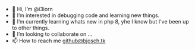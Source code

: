 - 👋 Hi, I’m @i3iorn
- 👀 I’m interested in debugging code and learning new things.
- 🌱 I’m currently learning whats new in php 8, yhe I know but I've been up to other things.
- 💞️ I’m looking to collaborate on ...
- 📫 How to reach me github@bjosch.tk

<!---
i3iorn/i3iorn is a ✨ special ✨ repository because its `README.md` (this file) appears on your GitHub profile.
You can click the Preview link to take a look at your changes.
--->
